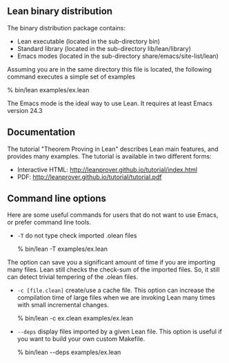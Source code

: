 Lean binary distribution
------------------------

The binary distribution package contains:

- Lean executable (located in the sub-directory bin)
- Standard library (located in the sub-directory lib/lean/library)
- Emacs modes (located in the sub-directory share/emacs/site-list/lean)

Assuming you are in the same directory this file is located,
the following command executes a simple set of examples

% bin/lean examples/ex.lean

The Emacs mode is the ideal way to use Lean. It requires at
least Emacs version 24.3

Documentation
-------------

The tutorial "Theorem Proving in Lean" describes Lean main features,
and provides many examples. The tutorial is available in two different forms:

 - Interactive HTML: http://leanprover.github.io/tutorial/index.html
 - PDF: http://leanprover.github.io/tutorial/tutorial.pdf

Command line options
--------------------

Here are some useful commands for users that do not want to use Emacs,
or prefer command line tools.

- `-T` do not type check imported .olean files

  % bin/lean -T examples/ex.lean

The option can save you a significant amount of time if you are importing
many files. Lean still checks the check-sum of the imported files.
So, it still can detect trivial tempering of the .olean files.

- `-c [file.clean]` create/use a cache file. This option can increase the
compilation time of large files when we are invoking Lean many times
with small incremental changes.

  % bin/lean -c ex.clean examples/ex.lean

- `--deps` display files imported by a given Lean file. This option
is useful if you want to build your own custom Makefile.

  % bin/lean --deps examples/ex.lean
